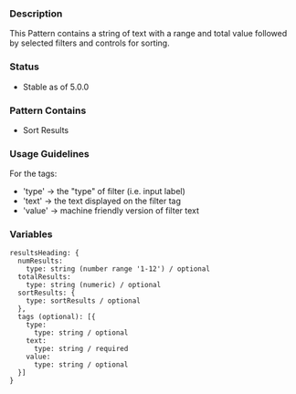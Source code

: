 ### Description
This Pattern contains a string of text with a range and total value followed by selected filters and controls for sorting.

### Status
* Stable as of 5.0.0

### Pattern Contains
* Sort Results

### Usage Guidelines
For the tags:

* 'type' -> the "type" of filter (i.e. input label)
* 'text' -> the text displayed on the filter tag
* 'value' -> machine friendly version of filter text


### Variables
~~~
resultsHeading: {
  numResults:
    type: string (number range '1-12') / optional 
  totalResults:
    type: string (numeric) / optional 
  sortResults: {
    type: sortResults / optional
  },
  tags (optional): [{
    type:
      type: string / optional
    text:
      type: string / required
    value: 
      type: string / optional
  }]
}
~~~
